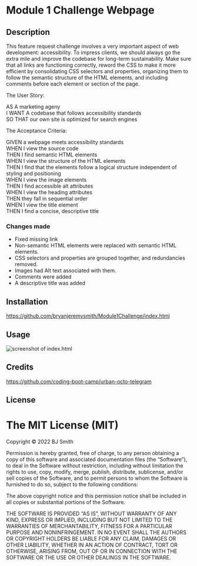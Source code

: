 # Module 1 Challenge Webpage

## Description

This feature request challenge involves a very important aspect of web development: accessibility.  To impress clients, we should always go the extra mile and improve the codebase for long-term sustainability.  Make sure that all links are functioning correctly, reword the CSS to make it more efficient by consolidating CSS selectors and properties, organizing them to follow the semantic structure of the HTML elements, and including comments before each element or section of the page.

The User Story:

AS A marketing ageny<br>
I WANT A codebase that follows accessibility standards<br>
SO THAT our own site is optimized for search engines<br>

The Acceptance Criteria:

GIVEN a webpage meets accessibility standards<br>
WHEN I view the source code<br>
THEN I find semantic HTML elements<br>
WHEN I view the structure of the HTML elements<br>
THEN I find that the elements follow a logical structure independent of styling and positioning<br>
WHEN I view the image elements<br>
THEN I find accessible alt attributes<br>
WHEN I view the heading attributes<br>
THEN they fall in sequential order<br>
WHEN I view the title element<br>
THEN I find a concise, descriptive title<br>


### Changes made
* Fixed missing link
* Non-semantic HTML elements were replaced with semantic HTML elements.
* CSS selectors and properties are grouped together, and redundancies removed.
* Images had Alt text associated with them.
* Comments were added
* A descriptive title was added

## Installation

https://github.com/bryanjeremysmith/Module1Challenge/index.html

## Usage

![screenshot of index.html](./Develop/assets/images/screenshot.png)

## Credits

https://github.com/coding-boot-camp/urban-octo-telegram

## License

The MIT License (MIT)
=====================

Copyright © 2022 BJ Smith

Permission is hereby granted, free of charge, to any person
obtaining a copy of this software and associated documentation
files (the “Software”), to deal in the Software without
restriction, including without limitation the rights to use,
copy, modify, merge, publish, distribute, sublicense, and/or sell
copies of the Software, and to permit persons to whom the
Software is furnished to do so, subject to the following
conditions:

The above copyright notice and this permission notice shall be
included in all copies or substantial portions of the Software.

THE SOFTWARE IS PROVIDED “AS IS”, WITHOUT WARRANTY OF ANY KIND,
EXPRESS OR IMPLIED, INCLUDING BUT NOT LIMITED TO THE WARRANTIES
OF MERCHANTABILITY, FITNESS FOR A PARTICULAR PURPOSE AND
NONINFRINGEMENT. IN NO EVENT SHALL THE AUTHORS OR COPYRIGHT
HOLDERS BE LIABLE FOR ANY CLAIM, DAMAGES OR OTHER LIABILITY,
WHETHER IN AN ACTION OF CONTRACT, TORT OR OTHERWISE, ARISING
FROM, OUT OF OR IN CONNECTION WITH THE SOFTWARE OR THE USE OR
OTHER DEALINGS IN THE SOFTWARE.